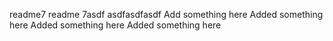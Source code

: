 readme7 readme 7asdf asdfasdfasdf
Add something here
Added something here
Added something here
Added something here

